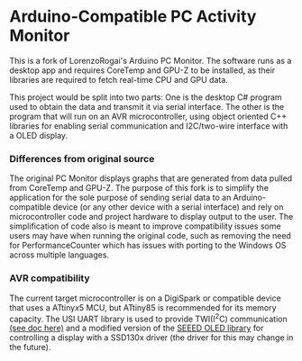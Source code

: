# Arduino-Compatible PC Activity Monitor

This is a fork of LorenzoRogai's Arduino PC Monitor. The software runs as a desktop app and requires CoreTemp and GPU-Z to be installed,
as their libraries are required to fetch real-time CPU and GPU data.

This project would be split into two parts: One is the desktop C# program used to obtain the data and transmit it via serial interface. The other is the program that will run on an AVR microcontroller, using object oriented C++ libraries for enabling serial communication and I2C/two-wire interface with a OLED display.

### Differences from original source

The original PC Monitor displays graphs that are generated from data pulled from CoreTemp and GPU-Z. The purpose of this fork is to
simplify the application for the sole purpose of sending serial data to an Arduino-compatible device (or any other device with a serial 
interface) and rely on microcontroller code and project hardware to display output to the user. The simplification of code also is meant to improve compatibility issues some users may have when running the original code, such as removing the need for PerformanceCounter which has issues with porting to the Windows OS across multiple languages.

### AVR compatibility

The current target microcontroller is on a DigiSpark or compatible device that uses a ATtiny*x*5 MCU, but ATtiny85 is recommended for its memory capacity. The USI UART library is used to provide TWI(I<sup>2</sup>C) communication [(see doc here)](http://www.atmel.com/Images/doc4300.pdf) and a modified version of the [SEEED OLED library](https://github.com/Seeed-Studio/OLED_Display_128X64) for controlling a display with a SSD130x driver (the driver for this may change in the future).
